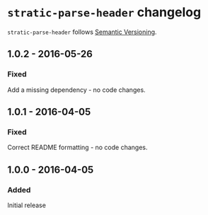 # `stratic-parse-header` changelog

`stratic-parse-header` follows [Semantic Versioning][1].

## 1.0.2 - 2016-05-26

### Fixed

Add a missing dependency - no code changes.

## 1.0.1 - 2016-04-05

### Fixed

Correct README formatting - no code changes.

## 1.0.0 - 2016-04-05

### Added

Initial release

 [1]: http://semver.org/
